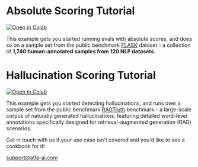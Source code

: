 # Absolute Scoring Tutorial

[![Open in Colab](https://colab.research.google.com/assets/colab-badge.svg)](/workspaces/selene-mini/cookbooks/(HF_Quickstart)_Absolute_Scoring.ipynb)

This example gets you started running evals with absolute scores, and does so on a sample set from the public benchmark [FLASK](https://arxiv.org/pdf/2307.10928) dataset - a collection of **1,740 human-annotated samples from 120 NLP datasets**. 

# Hallucination Scoring Tutorial

[![Open in Colab](https://colab.research.google.com/assets/colab-badge.svg)](/workspaces/selene-mini/cookbooks/(HF_Quickstart)_Hallucination.ipynb)

This example gets you started detecting hallucinations, and runs over a sample set from the public benchmark [RAGTruth](https://arxiv.org/abs/2401.00396) benchmark - a large-scale corpus of naturally generated hallucinations, featuring detailed word-level annotations specifically designed for retrieval-augmented generation (RAG) scenarios.

Get in touch with us if your use case isn't covered and you'd like to see a cookbook for it!

support@atla-ai.com